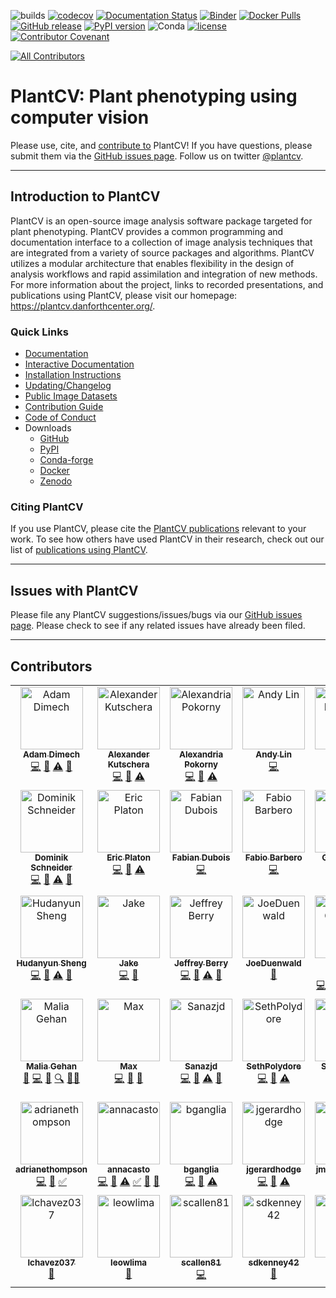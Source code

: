 ![builds](https://github.com/danforthcenter/plantcv/workflows/builds/badge.svg)
[![codecov](https://codecov.io/gh/danforthcenter/plantcv/branch/main/graph/badge.svg)](https://codecov.io/gh/danforthcenter/plantcv)
[![Documentation Status](http://readthedocs.org/projects/plantcv/badge/?version=latest)](http://plantcv.readthedocs.io/en/latest/?badge=latest)
[![Binder](https://mybinder.org/badge_logo.svg)](https://mybinder.org/v2/gh/danforthcenter/plantcv-binder.git/master?filepath=index.ipynb)
[![Docker Pulls](https://img.shields.io/docker/pulls/danforthcenter/plantcv.svg)](https://hub.docker.com/r/danforthcenter/plantcv/)
[![GitHub release](https://img.shields.io/github/release/danforthcenter/plantcv.svg)](https://github.com/danforthcenter/plantcv/releases)
[![PyPI version](https://badge.fury.io/py/plantcv.svg)](https://badge.fury.io/py/plantcv)
![Conda](https://img.shields.io/conda/v/conda-forge/plantcv)
[![license](https://img.shields.io/github/license/danforthcenter/plantcv.svg)](https://github.com/danforthcenter/plantcv/blob/main/LICENSE)
[![Contributor Covenant](https://img.shields.io/badge/Contributor%20Covenant-2.1-4baaaa.svg)](docs/CODE_OF_CONDUCT.md)
<!-- ALL-CONTRIBUTORS-BADGE:START - Do not remove or modify this section -->
[![All Contributors](https://img.shields.io/badge/all_contributors-41-orange.svg?style=flat-square)](#contributors-)
<!-- ALL-CONTRIBUTORS-BADGE:END -->

# PlantCV: Plant phenotyping using computer vision

Please use, cite, and [contribute to](http://plantcv.readthedocs.io/en/latest/CONTRIBUTING/) PlantCV!
If you have questions, please submit them via the
[GitHub issues page](https://github.com/danforthcenter/plantcv/issues).
Follow us on twitter [@plantcv](https://twitter.com/plantcv).

***

## Introduction to PlantCV

PlantCV is an open-source image analysis software package targeted for plant phenotyping. PlantCV provides a common
programming and documentation interface to a collection of image analysis techniques that are integrated from a variety
of source packages and algorithms. PlantCV utilizes a modular architecture that enables flexibility in the design of
analysis workflows and rapid assimilation and integration of new methods. For more information about the project,
links to recorded presentations, and publications using PlantCV, please visit our homepage: 
<https://plantcv.danforthcenter.org/>.

### Quick Links

* [Documentation](http://plantcv.readthedocs.io/)
* [Interactive Documentation](https://mybinder.org/v2/gh/danforthcenter/plantcv-binder.git/master?filepath=index.ipynb)
* [Installation Instructions](https://plantcv.readthedocs.io/en/stable/installation/)
* [Updating/Changelog](https://plantcv.readthedocs.io/en/stable/updating/)
* [Public Image Datasets](http://plantcv.danforthcenter.org/pages/data.html)
* [Contribution Guide](https://plantcv.readthedocs.io/en/stable/CONTRIBUTING/)
* [Code of Conduct](https://plantcv.readthedocs.io/en/stable/CODE_OF_CONDUCT/)
* Downloads
  * [GitHub](https://github.com/danforthcenter/plantcv)
  * [PyPI](https://pypi.org/project/plantcv/)
  * [Conda-forge](https://anaconda.org/conda-forge/plantcv)
  * [Docker](https://hub.docker.com/r/danforthcenter/plantcv)
  * [Zenodo](https://doi.org/10.5281/zenodo.595522)

### Citing PlantCV

If you use PlantCV, please cite the [PlantCV publications](https://plantcv.danforthcenter.org/#plantcv-publications)
relevant to your work. To see how others have used PlantCV in their research, check out our list of 
[publications using PlantCV](https://plantcv.danforthcenter.org/#publications-using-plantcv).

***

## Issues with PlantCV

Please file any PlantCV suggestions/issues/bugs via our 
[GitHub issues page](https://github.com/danforthcenter/plantcv/issues). Please check to see if any related 
issues have already been filed.

***

## Contributors

<!-- ALL-CONTRIBUTORS-LIST:START - Do not remove or modify this section -->
<!-- prettier-ignore-start -->
<!-- markdownlint-disable -->
<table>
  <tbody>
    <tr>
      <td align="center" valign="top" width="14.28%"><a href="https://www.adonline.id.au/"><img src="https://avatars.githubusercontent.com/u/5926320?v=4?s=100" width="100px;" alt="Adam Dimech"/><br /><sub><b>Adam Dimech</b></sub></a><br /><a href="https://github.com/danforthcenter/plantcv/commits?author=AdamDimech" title="Code">💻</a> <a href="https://github.com/danforthcenter/plantcv/commits?author=AdamDimech" title="Documentation">📖</a> <a href="https://github.com/danforthcenter/plantcv/commits?author=AdamDimech" title="Tests">⚠️</a> <a href="#ideas-AdamDimech" title="Ideas, Planning, & Feedback">🤔</a></td>
      <td align="center" valign="top" width="14.28%"><a href="https://alexanderkutschera.com/"><img src="https://avatars.githubusercontent.com/u/20026476?v=4?s=100" width="100px;" alt="Alexander Kutschera"/><br /><sub><b>Alexander Kutschera</b></sub></a><br /><a href="https://github.com/danforthcenter/plantcv/commits?author=vektorious" title="Code">💻</a> <a href="https://github.com/danforthcenter/plantcv/commits?author=vektorious" title="Documentation">📖</a> <a href="https://github.com/danforthcenter/plantcv/commits?author=vektorious" title="Tests">⚠️</a></td>
      <td align="center" valign="top" width="14.28%"><a href="https://github.com/aapokor"><img src="https://avatars.githubusercontent.com/u/39534960?v=4?s=100" width="100px;" alt="Alexandria Pokorny"/><br /><sub><b>Alexandria Pokorny</b></sub></a><br /><a href="https://github.com/danforthcenter/plantcv/commits?author=aapokor" title="Code">💻</a> <a href="https://github.com/danforthcenter/plantcv/commits?author=aapokor" title="Documentation">📖</a> <a href="https://github.com/danforthcenter/plantcv/commits?author=aapokor" title="Tests">⚠️</a></td>
      <td align="center" valign="top" width="14.28%"><a href="https://github.com/AzlinII"><img src="https://avatars.githubusercontent.com/u/15007726?v=4?s=100" width="100px;" alt="Andy Lin"/><br /><sub><b>Andy Lin</b></sub></a><br /><a href="https://github.com/danforthcenter/plantcv/commits?author=AzlinII" title="Code">💻</a></td>
      <td align="center" valign="top" width="14.28%"><a href="http://calizarr.github.io/resume"><img src="https://avatars.githubusercontent.com/u/3262069?v=4?s=100" width="100px;" alt="Cesar Lizarraga"/><br /><sub><b>Cesar Lizarraga</b></sub></a><br /><a href="https://github.com/danforthcenter/plantcv/commits?author=calizarr" title="Code">💻</a> <a href="https://github.com/danforthcenter/plantcv/commits?author=calizarr" title="Documentation">📖</a> <a href="https://github.com/danforthcenter/plantcv/commits?author=calizarr" title="Tests">⚠️</a></td>
      <td align="center" valign="top" width="14.28%"><a href="https://github.com/cluebbert"><img src="https://avatars.githubusercontent.com/u/47461392?v=4?s=100" width="100px;" alt="Collin Luebbert"/><br /><sub><b>Collin Luebbert</b></sub></a><br /><a href="https://github.com/danforthcenter/plantcv/commits?author=cluebbert" title="Code">💻</a></td>
      <td align="center" valign="top" width="14.28%"><a href="https://www.linkedin.com/in/david-peery-344882126/"><img src="https://avatars.githubusercontent.com/u/63679152?v=4?s=100" width="100px;" alt="David Peery"/><br /><sub><b>David Peery</b></sub></a><br /><a href="https://github.com/danforthcenter/plantcv/commits?author=jdavidpeery" title="Code">💻</a> <a href="https://github.com/danforthcenter/plantcv/commits?author=jdavidpeery" title="Documentation">📖</a> <a href="https://github.com/danforthcenter/plantcv/commits?author=jdavidpeery" title="Tests">⚠️</a> <a href="#ideas-jdavidpeery" title="Ideas, Planning, & Feedback">🤔</a></td>
    </tr>
    <tr>
      <td align="center" valign="top" width="14.28%"><a href="https://data-folks.masto.host/@dschneiderch"><img src="https://avatars.githubusercontent.com/u/7461221?v=4?s=100" width="100px;" alt="Dominik Schneider"/><br /><sub><b>Dominik Schneider</b></sub></a><br /><a href="https://github.com/danforthcenter/plantcv/commits?author=dschneiderch" title="Code">💻</a> <a href="https://github.com/danforthcenter/plantcv/commits?author=dschneiderch" title="Documentation">📖</a> <a href="https://github.com/danforthcenter/plantcv/commits?author=dschneiderch" title="Tests">⚠️</a> <a href="#ideas-dschneiderch" title="Ideas, Planning, & Feedback">🤔</a></td>
      <td align="center" valign="top" width="14.28%"><a href="https://github.com/ic"><img src="https://avatars.githubusercontent.com/u/64160?v=4?s=100" width="100px;" alt="Eric Platon"/><br /><sub><b>Eric Platon</b></sub></a><br /><a href="https://github.com/danforthcenter/plantcv/commits?author=ic" title="Code">💻</a> <a href="https://github.com/danforthcenter/plantcv/commits?author=ic" title="Documentation">📖</a> <a href="https://github.com/danforthcenter/plantcv/commits?author=ic" title="Tests">⚠️</a></td>
      <td align="center" valign="top" width="14.28%"><a href="https://www.datamaplab.com"><img src="https://avatars.githubusercontent.com/u/2442821?v=4?s=100" width="100px;" alt="Fabian Dubois"/><br /><sub><b>Fabian Dubois</b></sub></a><br /><a href="https://github.com/danforthcenter/plantcv/commits?author=fabid" title="Code">💻</a></td>
      <td align="center" valign="top" width="14.28%"><a href="https://fabiobarbero.eu"><img src="https://avatars.githubusercontent.com/u/20724986?v=4?s=100" width="100px;" alt="Fabio Barbero"/><br /><sub><b>Fabio Barbero</b></sub></a><br /><a href="https://github.com/danforthcenter/plantcv/commits?author=fbarbe00" title="Code">💻</a></td>
      <td align="center" valign="top" width="14.28%"><a href="https://github.com/ygarrot"><img src="https://avatars.githubusercontent.com/u/33935239?v=4?s=100" width="100px;" alt="Garrot Yoan"/><br /><sub><b>Garrot Yoan</b></sub></a><br /><a href="https://github.com/danforthcenter/plantcv/commits?author=ygarrot" title="Documentation">📖</a></td>
      <td align="center" valign="top" width="14.28%"><a href="https://github.com/GrantKonkel"><img src="https://avatars.githubusercontent.com/u/78433847?v=4?s=100" width="100px;" alt="GrantKonkel"/><br /><sub><b>GrantKonkel</b></sub></a><br /><a href="https://github.com/danforthcenter/plantcv/commits?author=GrantKonkel" title="Code">💻</a> <a href="https://github.com/danforthcenter/plantcv/commits?author=GrantKonkel" title="Documentation">📖</a></td>
      <td align="center" valign="top" width="14.28%"><a href="https://github.com/HaleySchuhl"><img src="https://avatars.githubusercontent.com/u/44006936?v=4?s=100" width="100px;" alt="Haley Schuhl"/><br /><sub><b>Haley Schuhl</b></sub></a><br /><a href="https://github.com/danforthcenter/plantcv/commits?author=HaleySchuhl" title="Code">💻</a> <a href="https://github.com/danforthcenter/plantcv/commits?author=HaleySchuhl" title="Documentation">📖</a> <a href="#maintenance-HaleySchuhl" title="Maintenance">🚧</a> <a href="#tutorial-HaleySchuhl" title="Tutorials">✅</a> <a href="https://github.com/danforthcenter/plantcv/commits?author=HaleySchuhl" title="Tests">⚠️</a> <a href="#talk-HaleySchuhl" title="Talks">📢</a> <a href="#ideas-HaleySchuhl" title="Ideas, Planning, & Feedback">🤔</a> <a href="#question-HaleySchuhl" title="Answering Questions">💬</a></td>
    </tr>
    <tr>
      <td align="center" valign="top" width="14.28%"><a href="https://github.com/DannieSheng"><img src="https://avatars.githubusercontent.com/u/28633120?v=4?s=100" width="100px;" alt="Hudanyun Sheng"/><br /><sub><b>Hudanyun Sheng</b></sub></a><br /><a href="https://github.com/danforthcenter/plantcv/commits?author=DannieSheng" title="Code">💻</a> <a href="https://github.com/danforthcenter/plantcv/commits?author=DannieSheng" title="Documentation">📖</a> <a href="https://github.com/danforthcenter/plantcv/commits?author=DannieSheng" title="Tests">⚠️</a> <a href="#ideas-DannieSheng" title="Ideas, Planning, & Feedback">🤔</a></td>
      <td align="center" valign="top" width="14.28%"><a href="https://jakejasper.xyz"><img src="https://avatars.githubusercontent.com/u/35571955?v=4?s=100" width="100px;" alt="Jake"/><br /><sub><b>Jake</b></sub></a><br /><a href="https://github.com/danforthcenter/plantcv/commits?author=Jake-Jasper" title="Code">💻</a> <a href="https://github.com/danforthcenter/plantcv/commits?author=Jake-Jasper" title="Documentation">📖</a></td>
      <td align="center" valign="top" width="14.28%"><a href="https://github.com/jberry47"><img src="https://avatars.githubusercontent.com/u/20114985?v=4?s=100" width="100px;" alt="Jeffrey Berry"/><br /><sub><b>Jeffrey Berry</b></sub></a><br /><a href="https://github.com/danforthcenter/plantcv/commits?author=jberry47" title="Code">💻</a> <a href="https://github.com/danforthcenter/plantcv/commits?author=jberry47" title="Documentation">📖</a> <a href="https://github.com/danforthcenter/plantcv/commits?author=jberry47" title="Tests">⚠️</a> <a href="#ideas-jberry47" title="Ideas, Planning, & Feedback">🤔</a></td>
      <td align="center" valign="top" width="14.28%"><a href="https://github.com/JoeDuenwald"><img src="https://avatars.githubusercontent.com/u/101900627?v=4?s=100" width="100px;" alt="JoeDuenwald"/><br /><sub><b>JoeDuenwald</b></sub></a><br /><a href="https://github.com/danforthcenter/plantcv/commits?author=JoeDuenwald" title="Documentation">📖</a></td>
      <td align="center" valign="top" width="14.28%"><a href="https://sites.google.com/view/jorge-gutierrezor/home"><img src="https://avatars.githubusercontent.com/u/26798565?v=4?s=100" width="100px;" alt="Jorge Gutierrez"/><br /><sub><b>Jorge Gutierrez</b></sub></a><br /><a href="https://github.com/danforthcenter/plantcv/commits?author=JorgeGtz" title="Code">💻</a> <a href="https://github.com/danforthcenter/plantcv/commits?author=JorgeGtz" title="Documentation">📖</a> <a href="https://github.com/danforthcenter/plantcv/commits?author=JorgeGtz" title="Tests">⚠️</a> <a href="#talk-JorgeGtz" title="Talks">📢</a> <a href="#ideas-JorgeGtz" title="Ideas, Planning, & Feedback">🤔</a> <a href="#question-JorgeGtz" title="Answering Questions">💬</a></td>
      <td align="center" valign="top" width="14.28%"><a href="https://github.com/joshqsumner"><img src="https://avatars.githubusercontent.com/u/51797700?v=4?s=100" width="100px;" alt="Josh Sumner"/><br /><sub><b>Josh Sumner</b></sub></a><br /><a href="https://github.com/danforthcenter/plantcv/commits?author=joshqsumner" title="Code">💻</a> <a href="https://github.com/danforthcenter/plantcv/commits?author=joshqsumner" title="Documentation">📖</a> <a href="https://github.com/danforthcenter/plantcv/commits?author=joshqsumner" title="Tests">⚠️</a> <a href="#tutorial-joshqsumner" title="Tutorials">✅</a> <a href="#ideas-joshqsumner" title="Ideas, Planning, & Feedback">🤔</a></td>
      <td align="center" valign="top" width="14.28%"><a href="https://www.danforthcenter.org/our-work/core-facilities/phenotyping/"><img src="https://avatars.githubusercontent.com/u/58490237?v=4?s=100" width="100px;" alt="Katie Murphy"/><br /><sub><b>Katie Murphy</b></sub></a><br /><a href="https://github.com/danforthcenter/plantcv/commits?author=kmurphy61" title="Documentation">📖</a> <a href="#tutorial-kmurphy61" title="Tutorials">✅</a> <a href="#talk-kmurphy61" title="Talks">📢</a> <a href="#ideas-kmurphy61" title="Ideas, Planning, & Feedback">🤔</a> <a href="#promotion-kmurphy61" title="Promotion">📣</a></td>
    </tr>
    <tr>
      <td align="center" valign="top" width="14.28%"><a href="http://gehan-lab.org"><img src="https://avatars.githubusercontent.com/u/6978303?v=4?s=100" width="100px;" alt="Malia Gehan"/><br /><sub><b>Malia Gehan</b></sub></a><br /><a href="#projectManagement-maliagehan" title="Project Management">📆</a> <a href="https://github.com/danforthcenter/plantcv/commits?author=maliagehan" title="Code">💻</a> <a href="https://github.com/danforthcenter/plantcv/commits?author=maliagehan" title="Documentation">📖</a> <a href="#fundingFinding-maliagehan" title="Funding Finding">🔍</a> <a href="#mentoring-maliagehan" title="Mentoring">🧑‍🏫</a></td>
      <td align="center" valign="top" width="14.28%"><a href="https://github.com/maxjfeldman"><img src="https://avatars.githubusercontent.com/u/6977566?v=4?s=100" width="100px;" alt="Max"/><br /><sub><b>Max</b></sub></a><br /><a href="https://github.com/danforthcenter/plantcv/commits?author=maxjfeldman" title="Code">💻</a> <a href="https://github.com/danforthcenter/plantcv/commits?author=maxjfeldman" title="Documentation">📖</a> <a href="#ideas-maxjfeldman" title="Ideas, Planning, & Feedback">🤔</a></td>
      <td align="center" valign="top" width="14.28%"><a href="https://github.com/Sanazjd"><img src="https://avatars.githubusercontent.com/u/40071989?v=4?s=100" width="100px;" alt="Sanazjd"/><br /><sub><b>Sanazjd</b></sub></a><br /><a href="https://github.com/danforthcenter/plantcv/commits?author=Sanazjd" title="Code">💻</a> <a href="https://github.com/danforthcenter/plantcv/commits?author=Sanazjd" title="Documentation">📖</a> <a href="https://github.com/danforthcenter/plantcv/commits?author=Sanazjd" title="Tests">⚠️</a> <a href="#ideas-Sanazjd" title="Ideas, Planning, & Feedback">🤔</a></td>
      <td align="center" valign="top" width="14.28%"><a href="https://github.com/SethPolydore"><img src="https://avatars.githubusercontent.com/u/65034463?v=4?s=100" width="100px;" alt="SethPolydore"/><br /><sub><b>SethPolydore</b></sub></a><br /><a href="https://github.com/danforthcenter/plantcv/commits?author=SethPolydore" title="Code">💻</a> <a href="https://github.com/danforthcenter/plantcv/commits?author=SethPolydore" title="Documentation">📖</a> <a href="https://github.com/danforthcenter/plantcv/commits?author=SethPolydore" title="Tests">⚠️</a></td>
      <td align="center" valign="top" width="14.28%"><a href="https://orcid.org/0000-0002-1338-8900"><img src="https://avatars.githubusercontent.com/u/2046665?v=4?s=100" width="100px;" alt="Steen Hoyer"/><br /><sub><b>Steen Hoyer</b></sub></a><br /><a href="https://github.com/danforthcenter/plantcv/commits?author=jshoyer" title="Code">💻</a> <a href="https://github.com/danforthcenter/plantcv/commits?author=jshoyer" title="Documentation">📖</a> <a href="#ideas-jshoyer" title="Ideas, Planning, & Feedback">🤔</a></td>
      <td align="center" valign="top" width="14.28%"><a href="https://github.com/stiphyMT"><img src="https://avatars.githubusercontent.com/u/15986230?v=4?s=100" width="100px;" alt="Stephan Summerer"/><br /><sub><b>Stephan Summerer</b></sub></a><br /><a href="https://github.com/danforthcenter/plantcv/commits?author=stiphyMT" title="Code">💻</a></td>
      <td align="center" valign="top" width="14.28%"><a href="https://github.com/Stylopidae1793"><img src="https://avatars.githubusercontent.com/u/128506162?v=4?s=100" width="100px;" alt="Stylopidae1793"/><br /><sub><b>Stylopidae1793</b></sub></a><br /><a href="https://github.com/danforthcenter/plantcv/commits?author=Stylopidae1793" title="Documentation">📖</a></td>
    </tr>
    <tr>
      <td align="center" valign="top" width="14.28%"><a href="https://github.com/adrianethompson"><img src="https://avatars.githubusercontent.com/u/85243018?v=4?s=100" width="100px;" alt="adrianethompson"/><br /><sub><b>adrianethompson</b></sub></a><br /><a href="https://github.com/danforthcenter/plantcv/commits?author=adrianethompson" title="Code">💻</a> <a href="https://github.com/danforthcenter/plantcv/commits?author=adrianethompson" title="Documentation">📖</a> <a href="#tutorial-adrianethompson" title="Tutorials">✅</a></td>
      <td align="center" valign="top" width="14.28%"><a href="https://github.com/annacasto"><img src="https://avatars.githubusercontent.com/u/61164490?v=4?s=100" width="100px;" alt="annacasto"/><br /><sub><b>annacasto</b></sub></a><br /><a href="https://github.com/danforthcenter/plantcv/commits?author=annacasto" title="Code">💻</a> <a href="https://github.com/danforthcenter/plantcv/commits?author=annacasto" title="Documentation">📖</a> <a href="https://github.com/danforthcenter/plantcv/commits?author=annacasto" title="Tests">⚠️</a> <a href="#tutorial-annacasto" title="Tutorials">✅</a> <a href="#talk-annacasto" title="Talks">📢</a> <a href="#ideas-annacasto" title="Ideas, Planning, & Feedback">🤔</a></td>
      <td align="center" valign="top" width="14.28%"><a href="https://github.com/bganglia"><img src="https://avatars.githubusercontent.com/u/48276939?v=4?s=100" width="100px;" alt="bganglia"/><br /><sub><b>bganglia</b></sub></a><br /><a href="https://github.com/danforthcenter/plantcv/commits?author=bganglia" title="Code">💻</a> <a href="https://github.com/danforthcenter/plantcv/commits?author=bganglia" title="Documentation">📖</a> <a href="https://github.com/danforthcenter/plantcv/commits?author=bganglia" title="Tests">⚠️</a></td>
      <td align="center" valign="top" width="14.28%"><a href="https://github.com/jgerardhodge"><img src="https://avatars.githubusercontent.com/u/11335765?v=4?s=100" width="100px;" alt="jgerardhodge"/><br /><sub><b>jgerardhodge</b></sub></a><br /><a href="https://github.com/danforthcenter/plantcv/commits?author=jgerardhodge" title="Code">💻</a> <a href="https://github.com/danforthcenter/plantcv/commits?author=jgerardhodge" title="Documentation">📖</a> <a href="https://github.com/danforthcenter/plantcv/commits?author=jgerardhodge" title="Tests">⚠️</a></td>
      <td align="center" valign="top" width="14.28%"><a href="https://github.com/jmgordon1223"><img src="https://avatars.githubusercontent.com/u/128613726?v=4?s=100" width="100px;" alt="jmgordon1223"/><br /><sub><b>jmgordon1223</b></sub></a><br /><a href="https://github.com/danforthcenter/plantcv/commits?author=jmgordon1223" title="Documentation">📖</a></td>
      <td align="center" valign="top" width="14.28%"><a href="https://github.com/jwheeler5"><img src="https://avatars.githubusercontent.com/u/86489506?v=4?s=100" width="100px;" alt="jwheeler5"/><br /><sub><b>jwheeler5</b></sub></a><br /><a href="https://github.com/danforthcenter/plantcv/commits?author=jwheeler5" title="Code">💻</a> <a href="https://github.com/danforthcenter/plantcv/commits?author=jwheeler5" title="Documentation">📖</a> <a href="https://github.com/danforthcenter/plantcv/commits?author=jwheeler5" title="Tests">⚠️</a></td>
      <td align="center" valign="top" width="14.28%"><a href="https://github.com/lacostag"><img src="https://avatars.githubusercontent.com/u/72940710?v=4?s=100" width="100px;" alt="lacostag"/><br /><sub><b>lacostag</b></sub></a><br /><a href="https://github.com/danforthcenter/plantcv/commits?author=lacostag" title="Documentation">📖</a></td>
    </tr>
    <tr>
      <td align="center" valign="top" width="14.28%"><a href="https://github.com/lchavez037"><img src="https://avatars.githubusercontent.com/u/18586794?v=4?s=100" width="100px;" alt="lchavez037"/><br /><sub><b>lchavez037</b></sub></a><br /><a href="https://github.com/danforthcenter/plantcv/commits?author=lchavez037" title="Documentation">📖</a></td>
      <td align="center" valign="top" width="14.28%"><a href="https://github.com/leowlima"><img src="https://avatars.githubusercontent.com/u/123584304?v=4?s=100" width="100px;" alt="leowlima"/><br /><sub><b>leowlima</b></sub></a><br /><a href="https://github.com/danforthcenter/plantcv/commits?author=leowlima" title="Documentation">📖</a></td>
      <td align="center" valign="top" width="14.28%"><a href="https://github.com/scallen81"><img src="https://avatars.githubusercontent.com/u/21960021?v=4?s=100" width="100px;" alt="scallen81"/><br /><sub><b>scallen81</b></sub></a><br /><a href="https://github.com/danforthcenter/plantcv/commits?author=scallen81" title="Code">💻</a></td>
      <td align="center" valign="top" width="14.28%"><a href="https://github.com/sdkenney42"><img src="https://avatars.githubusercontent.com/u/128510721?v=4?s=100" width="100px;" alt="sdkenney42"/><br /><sub><b>sdkenney42</b></sub></a><br /><a href="https://github.com/danforthcenter/plantcv/commits?author=sdkenney42" title="Documentation">📖</a></td>
      <td align="center" valign="top" width="14.28%"><a href="https://github.com/typelogic"><img src="https://avatars.githubusercontent.com/u/45341970?v=4?s=100" width="100px;" alt="typelogic"/><br /><sub><b>typelogic</b></sub></a><br /><a href="https://github.com/danforthcenter/plantcv/commits?author=typelogic" title="Code">💻</a></td>
      <td align="center" valign="top" width="14.28%"><a href="https://github.com/zeeuqsze"><img src="https://avatars.githubusercontent.com/u/107494588?v=4?s=100" width="100px;" alt="zeeuqsze"/><br /><sub><b>zeeuqsze</b></sub></a><br /><a href="https://github.com/danforthcenter/plantcv/commits?author=zeeuqsze" title="Documentation">📖</a> <a href="#tutorial-zeeuqsze" title="Tutorials">✅</a> <a href="#talk-zeeuqsze" title="Talks">📢</a> <a href="#mentoring-zeeuqsze" title="Mentoring">🧑‍🏫</a></td>
    </tr>
  </tbody>
</table>

<!-- markdownlint-restore -->
<!-- prettier-ignore-end -->

<!-- ALL-CONTRIBUTORS-LIST:END -->
<!-- prettier-ignore-start -->
<!-- markdownlint-disable -->

<!-- markdownlint-restore -->
<!-- prettier-ignore-end -->

<!-- ALL-CONTRIBUTORS-LIST:END -->
